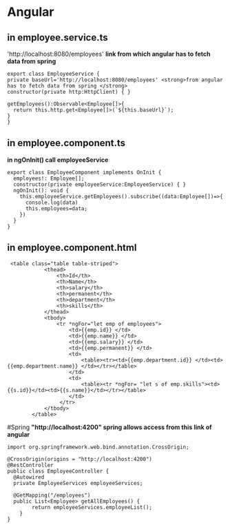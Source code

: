 # Angular
## in employee.service.ts
'http://localhost:8080/employees' <strong>link from which angular has to fetch data from spring </strong>

    export class EmployeeService {
    private baseUrl='http://localhost:8080/employees' <strong>from angular has to fetch data from spring </strong>
    constructor(private http:HttpClient) { }

    getEmployees():Observable<Employee[]>{
      return this.http.get<Employee[]>(`${this.baseUrl}`);
    }
    }
## in employee.component.ts
 <strong> in ngOnInit() call employeeService</strong>
 
    export class EmployeeComponent implements OnInit {
      employees!: Employee[];
      constructor(private employeeService:EmployeeService) { }
      ngOnInit(): void {
        this.employeeService.getEmployees().subscribe((data:Employee[])=>{
          console.log(data)
          this.employees=data;
        })
      }
    }
## in employee.component.html
     <table class="table table-striped">
                <thead>
                    <th>Id</th>
                    <th>Name</th>
                    <th>salary</th>
                    <th>permanent</th>
                    <th>department</th>
                    <th>skills</th>
                </thead>
                <tbody>
                    <tr *ngFor="let emp of employees">
                        <td>{{emp.id}} </td>
                        <td>{{emp.name}} </td>
                        <td>{{emp.salary}} </td>
                        <td>{{emp.permanent}} </td>
                        <td>
                            <table><tr><td>{{emp.department.id}} </td><td>{{emp.department.name}} </td></tr></table>                           
                        </td>
                        <td>
                            <table><tr *ngFor= "let s of emp.skills"><td>{{s.id}}</td><td>{{s.name}}</td></tr></table>
                        </td>
                     </tr>
                </tbody>
            </table>

#Spring
<strong>"http://localhost:4200" spring allows access from this link of angular </strong>
  
    import org.springframework.web.bind.annotation.CrossOrigin;
    
    @CrossOrigin(origins = "http://localhost:4200")
    @RestController
    public class EmployeeController {
      @Autowired
      private EmployeeServices employeeServices;

      @GetMapping("/employees")
      public List<Employee> getAllEmployees() {
		    return employeeServices.employeeList();
	    }
    }
